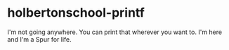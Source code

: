 # holbertonschool-printf
I'm not going anywhere. You can print that wherever you want to. I'm here and I'm a Spur for life.

